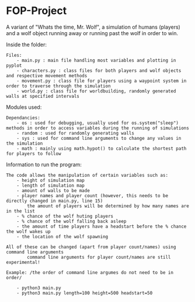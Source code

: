 # FOP-Project
A variant of "Whats the time, Mr. Wolf", a simulation of humans (players) and a wolf object running away or running past the wolf in order to win.

Inside the folder:

    Files:
        - main.py : main file handling most variables and plotting in pyplot
        - characters.py : class files for both players and wolf objects and respective movement methods
        - movement.py : class file for players using a waypoint system in order to traverse through the simulation
        - world.py : class file for worldbuilding, randomly generated walls at specified intervals

Modules used:

    Dependancies:
        - os : used for debugging, usually used for os.system("sleep") methods in order to access variables during the running of simulations
        - random : used for randomly generating walls
        - sys : used for command line arguments to change any values in the simulation
        - math : mainly using math.hypot() to calculate the shortest path for players to follow

Information to run the program:
    
    The code allows the manipulation of certain variables such as:
        - height of simulation map
        - length of simulation map
        - amount of walls to be made
        - player names and player count (however, this needs to be directly changed in main.py, line 15)
            the amount of players will be determined by how many names are in the list
        - % chance of the wolf huting players
        - % chance of the wolf falling back asleep
        - the amount of time players have a headstart before the % chance the wolf wakes up
        - the location of the wolf spawning
    
    All of these can be changed (apart from player count/names) using command line arguments
            command line arguments for player count/names are still experimental!

    Example: /the order of command line argumes do not need to be in order/
    
        - python3 main.py
        - python3 main.py length=100 height=500 headstart=50
